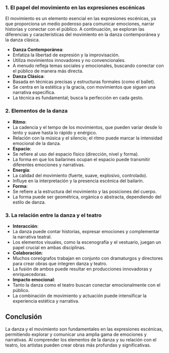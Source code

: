 ### 1. El papel del movimiento en las expresiones escénicas

El movimiento es un elemento esencial en las expresiones escénicas, ya que proporciona un medio poderoso para comunicar emociones, narrar historias y conectar con el público. A continuación, se exploran las diferencias y características del movimiento en la danza contemporánea y la danza clásica.

- **Danza Contemporánea**: 
- Enfatiza la libertad de expresión y la improvisación.
- Utiliza movimientos innovadores y no convencionales.
- A menudo refleja temas sociales y emocionales, buscando conectar con el público de manera más directa.
- **Danza Clásica**: 
- Basada en técnicas precisas y estructuras formales (como el ballet).
- Se centra en la estética y la gracia, con movimientos que siguen una narrativa específica.
- La técnica es fundamental; busca la perfección en cada gesto.

### 2. Elementos de la danza

- **Ritmo**: 
- La cadencia y el tempo de los movimientos, que pueden variar desde lo lento y suave hasta lo rápido y enérgico.
- Relación con la música y el silencio; el ritmo puede marcar la intensidad emocional de la danza.
- **Espacio**: 
- Se refiere al uso del espacio físico (dirección, nivel y forma).
- La forma en que los bailarines ocupan el espacio puede transmitir diferentes emociones y narrativas.
- **Energía**: 
- La calidad del movimiento (fuerte, suave, explosivo, controlado).
- Influye en la interpretación y la presencia escénica del bailarín.
- **Forma**: 
- Se refiere a la estructura del movimiento y las posiciones del cuerpo.
- La forma puede ser geométrica, orgánica o abstracta, dependiendo del estilo de danza.

### 3. La relación entre la danza y el teatro

- **Interacción**: 
- La danza puede contar historias, expresar emociones y complementar la narrativa teatral.
- Los elementos visuales, como la escenografía y el vestuario, juegan un papel crucial en ambas disciplinas.
- **Colaboración**: 
- Muchos coreógrafos trabajan en conjunto con dramaturgos y directores para crear obras que integren danza y teatro.
- La fusión de ambos puede resultar en producciones innovadoras y enriquecedoras.
- **Impacto emocional**: 
- Tanto la danza como el teatro buscan conectar emocionalmente con el público.
- La combinación de movimiento y actuación puede intensificar la experiencia estética y narrativa.

## Conclusión

La danza y el movimiento son fundamentales en las expresiones escénicas, permitiendo explorar y comunicar una amplia gama de emociones y narrativas. Al comprender los elementos de la danza y su relación con el teatro, los artistas pueden crear obras más profundas y significativas.